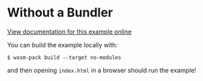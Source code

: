 # Without a Bundler

[View documentation for this example online][dox]

[dox]: https://rustwasm.github.io/wasm-bindgen/examples/without-a-bundler.html

You can build the example locally with:

```
$ wasm-pack build --target no-modules
```

and then opening `index.html` in a browser should run the example!
